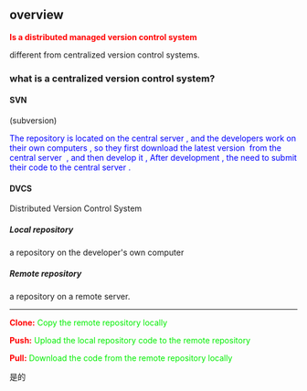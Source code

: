## overview

<font color='red'>**Is a distributed managed version control system**</font>

different from centralized version control systems. 

### what is a centralized version control system?

#### SVN 

(subversion)

<font color='blue'>The repository is located on the central server , and the developers work on their own computers , so they first download the latest version  from the central server  , and then develop it , After development , the need to submit their code to the central server . </font>

#### DVCS

Distributed Version Control System

##### Local repository

a repository on the developer's own computer 

##### Remote repository

a repository on a remote server.

---

<font color='red'>**Clone:**</font> <font color='gree'>Copy the remote repository locally </font>

<font color='red'>**Push:**</font> <font color='gree'>Upload the local repository code to the remote repository </font>

<font color='red'>**Pull:**</font> <font color='gree'>Download the code from the remote repository locally </font>

是的

